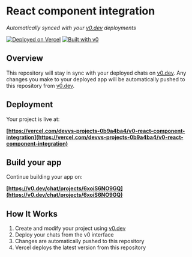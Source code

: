 # React component integration

*Automatically synced with your [v0.dev](https://v0.dev) deployments*

[![Deployed on Vercel](https://img.shields.io/badge/Deployed%20on-Vercel-black?style=for-the-badge&logo=vercel)](https://vercel.com/devvs-projects-0b9a4ba4/v0-react-component-integration)
[![Built with v0](https://img.shields.io/badge/Built%20with-v0.dev-black?style=for-the-badge)](https://v0.dev/chat/projects/6xoiS6NO9GQ)

## Overview

This repository will stay in sync with your deployed chats on [v0.dev](https://v0.dev).
Any changes you make to your deployed app will be automatically pushed to this repository from [v0.dev](https://v0.dev).

## Deployment

Your project is live at:

**[https://vercel.com/devvs-projects-0b9a4ba4/v0-react-component-integration](https://vercel.com/devvs-projects-0b9a4ba4/v0-react-component-integration)**

## Build your app

Continue building your app on:

**[https://v0.dev/chat/projects/6xoiS6NO9GQ](https://v0.dev/chat/projects/6xoiS6NO9GQ)**

## How It Works

1. Create and modify your project using [v0.dev](https://v0.dev)
2. Deploy your chats from the v0 interface
3. Changes are automatically pushed to this repository
4. Vercel deploys the latest version from this repository
